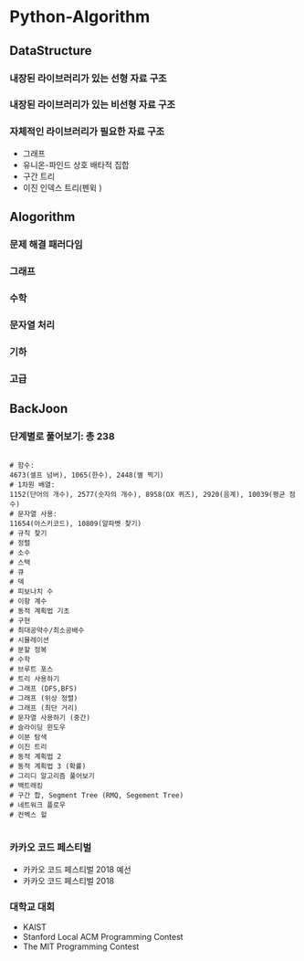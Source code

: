 # Python-Algorithm

## DataStructure
### 내장된 라이브러리가 있는 선형 자료 구조
### 내장된 라이브러리가 있는 비선형 자료 구조
### 자체적인 라이브러리가 필요한 자료 구조
+ 그래프
+ 유니온-파인드 상호 배타적 집합
+ 구간 트리
+ 이진 인덱스 트리(펜윅 )

## Alogorithm
### 문제 해결 패러다임
### 그래프
### 수학
### 문자열 처리
### 기하
### 고급 

## BackJoon
### 단계별로 풀어보기: 총 238 
<pre><code>
# 함수:
4673(셀프 넘버), 1065(한수), 2448(별 찍기)
# 1차원 배열:
1152(단어의 개수), 2577(숫자의 개수), 8958(OX 퀴즈), 2920(음계), 10039(평균 점수)
# 문자열 사용:
11654(아스키코드), 10809(알파벳 찾기)
# 규칙 찾기
# 정렬
# 소수
# 스택
# 큐
# 덱
# 피보나치 수
# 이항 계수
# 동적 계획법 기초
# 구현
# 최대공약수/최소공배수
# 시뮬레이션
# 분할 정복
# 수학
# 브루트 포스
# 트리 사용하기
# 그래프 (DFS,BFS)
# 그래프 (위상 정렬)
# 그래프 (최단 거리)
# 문자열 사용하기 (중간)
# 슬라이딩 윈도우
# 이분 탐색
# 이진 트리
# 동적 계획법 2
# 동적 계획법 3 (확률)
# 그리디 알고리즘 풀어보기
# 백트래킹
# 구간 합, Segment Tree (RMQ, Segement Tree)
# 네트워크 플로우
# 컨벡스 헐

</code></pre>
### 카카오 코드 페스티벌
+ 카카오 코드 페스티벌 2018 예선
+ 카카오 코드 페스티벌 2018
### 대학교 대회
+ KAIST
+ Stanford Local ACM Programming Contest
+ The MIT Programming Contest
